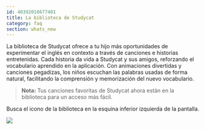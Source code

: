 ```yaml
---
id: 40392018677401
title: La biblioteca de Studycat
category: faq
section: whats_new
---
```

La biblioteca de Studycat ofrece a tu hijo más oportunidades de experimentar el inglés en contexto a través de canciones e historias entretenidas. Cada historia da vida a Studycat y sus amigos, reforzando el vocabulario aprendido en la aplicación. Con animaciones divertidas y canciones pegadizas, los niños escuchan las palabras usadas de forma natural, facilitando la comprensión y memorización del nuevo vocabulario.

> **Nota:** Tus canciones favoritas de Studycat ahora están en la biblioteca para un acceso más fácil.

Busca el icono de la biblioteca en la esquina inferior izquierda de la pantalla.

![](https://help.studycat.com/hc/article_attachments/40392062985497)

